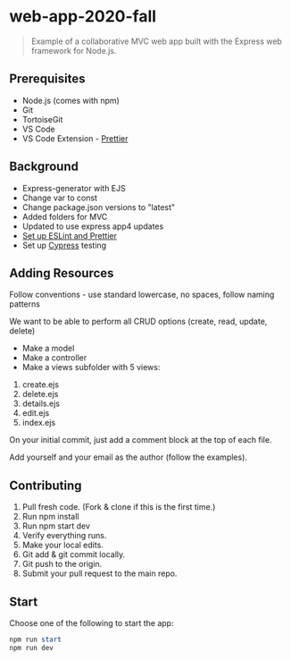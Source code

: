 # web-app-2020-fall

> Example of a collaborative MVC web app built with the Express web framework for Node.js.

## Prerequisites

- Node.js (comes with npm)
- Git
- TortoiseGit
- VS Code
- VS Code Extension - [Prettier](https://marketplace.visualstudio.com/items?itemName=esbenp.prettier-vscode)

## Background

- Express-generator with EJS
- Change var to const
- Change package.json versions to "latest"
- Added folders for MVC
- Updated to use express app4 updates
- [Set up ESLint and Prettier](https://sourcelevel.io/blog/how-to-setup-eslint-and-prettier-on-node)
- Set up [Cypress](https://docs.cypress.io/) testing

## Adding Resources 

Follow conventions - use standard lowercase, no spaces, follow naming patterns

We want to be able to perform all CRUD options (create, read, update, delete)

- Make a model 
- Make a controller
- Make a views subfolder with 5 views:

1. create.ejs
1. delete.ejs
1. details.ejs
1. edit.ejs
1. index.ejs

On your initial commit, just add a comment block at the top of each file. 

Add yourself and your email as the author (follow the examples).

## Contributing

1. Pull fresh code. (Fork & clone if this is the first time.)
1. Run npm install 
1. Run npm start dev
1. Verify everything runs.
1. Make your local edits. 
1. Git add & git commit locally. 
1. Git push to the origin. 
1. Submit your pull request to the main repo. 

## Start

Choose one of the following to start the app:

```PowerShell
npm run start
npm run dev
 ```